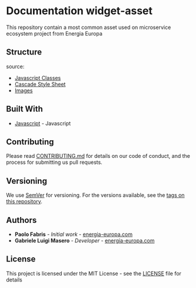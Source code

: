# Documentation widget-asset

This repository contain a most common asset used on microservice ecosystem project from Energia Europa

## Structure

source:
- [Javascript Classes](https://github.com/energia-source/widget-assettree/main/src/js)
- [Cascade Style Sheet](https://github.com/energia-source/widget-assettree/main/src/css)
- [Images](https://github.com/energia-source/widget-assettree/main/src/images)

## Built With

* [Javascript](https://www.javascript.com/) - Javascript

## Contributing

Please read [CONTRIBUTING.md](https://github.com/energia-source/widget-asset/blob/main/CONTRIBUTING.md) for details on our code of conduct, and the process for submitting us pull requests.

## Versioning

We use [SemVer](https://semver.org/) for versioning. For the versions available, see the [tags on this repository](https://github.com/energia-source/widget-asset/tags). 

## Authors

* **Paolo Fabris** - *Initial work* - [energia-europa.com](https://www.energia-europa.com/)
* **Gabriele Luigi Masero** - *Developer* - [energia-europa.com](https://www.energia-europa.com/)

## License

This project is licensed under the MIT License - see the [LICENSE](LICENSE) file for details